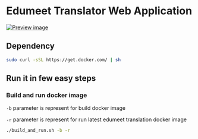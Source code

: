 # Edumeet Translator Web Application
[![Preview image](https://user-images.githubusercontent.com/44652322/161518721-73d105c3-8489-49f5-94fe-50aca69b2a06.png)]({https://user-images.githubusercontent.com/44652322/161519803-703ac76e-13bb-45c4-9ad4-e10a7a6d9200.mp4} "Promo video")





## Dependency
```sh
sudo curl -sSL https://get.docker.com/ | sh
```
## Run it in few easy steps
### Build and run docker image
`-b` parameter is represent for build docker image

`-r` parameter is represent for run latest edumeet translation docker image

```sh
./build_and_run.sh -b -r
```

